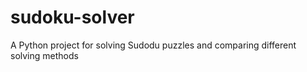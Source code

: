 # sudoku-solver
A Python project for solving Sudodu puzzles and comparing different solving methods
